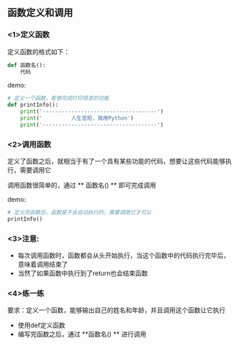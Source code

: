 ## 函数定义和调用

### <1>定义函数

定义函数的格式如下：
```python	
def 函数名():
	代码
```

demo:
```python
# 定义一个函数，能够完成打印信息的功能
def printInfo():
	print('------------------------------------')
	print('         人生苦短，我用Python')
	print('------------------------------------')
```

### <2>调用函数

定义了函数之后，就相当于有了一个具有某些功能的代码，想要让这些代码能够执行，需要调用它

调用函数很简单的，通过 ** 函数名() ** 即可完成调用

demo:
```python
# 定义完函数后，函数是不会自动执行的，需要调用它才可以
printInfo()
```

### <3>注意:
* 每次调用函数时，函数都会从头开始执行，当这个函数中的代码执行完毕后，意味着调用结束了
* 当然了如果函数中执行到了return也会结束函数

### <4>练一练
要求：定义一个函数，能够输出自己的姓名和年龄，并且调用这个函数让它执行
* 使用def定义函数
* 编写完函数之后，通过 **函数名() ** 进行调用